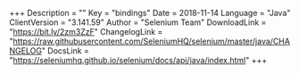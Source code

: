+++
Description = ""
Key = "bindings"
Date = 2018-11-14
Language = "Java"
ClientVersion = "3.141.59"
Author = "Selenium Team"
DownloadLink = "https://bit.ly/2zm3ZzF"
ChangelogLink = "https://raw.githubusercontent.com/SeleniumHQ/selenium/master/java/CHANGELOG"
DocsLink = "https://seleniumhq.github.io/selenium/docs/api/java/index.html"
+++

